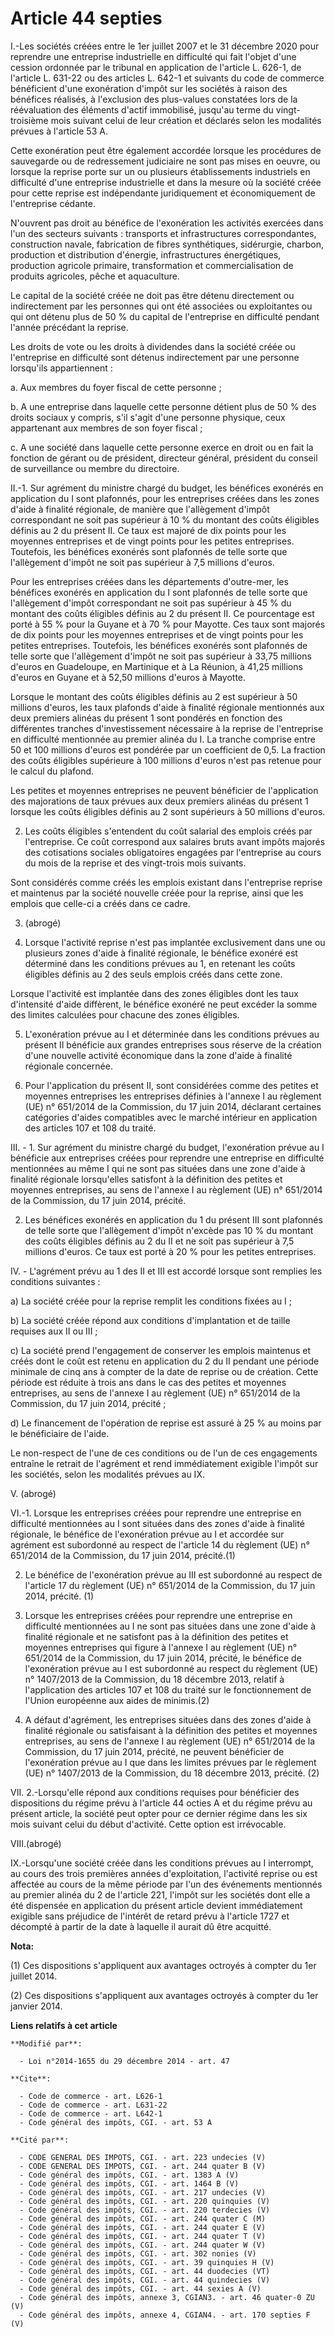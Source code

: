 # Article 44 septies

I.-Les sociétés créées entre le 1er juillet 2007 et le 31 décembre 2020 pour reprendre une entreprise industrielle en
difficulté qui fait l'objet d'une cession ordonnée par le tribunal en application de l'article L. 626-1, de l'article L.
631-22 ou des articles L. 642-1 et suivants du code de commerce bénéficient d'une exonération d'impôt sur les sociétés à
raison des bénéfices réalisés, à l'exclusion des plus-values constatées lors de la réévaluation des éléments d'actif
immobilisé, jusqu'au terme du vingt-troisième mois suivant celui de leur création et déclarés selon les modalités prévues à
l'article 53 A. 

Cette exonération peut être également accordée lorsque les procédures de sauvegarde ou de redressement judiciaire ne sont pas
mises en oeuvre, ou lorsque la reprise porte sur un ou plusieurs établissements industriels en difficulté d'une entreprise
industrielle et dans la mesure où la société créée pour cette reprise est indépendante juridiquement et économiquement de
l'entreprise cédante. 

N'ouvrent pas droit au bénéfice de l'exonération les activités exercées dans l'un des secteurs suivants : transports et
infrastructures correspondantes, construction navale, fabrication de fibres synthétiques, sidérurgie, charbon, production et
distribution d'énergie, infrastructures énergétiques, production agricole primaire, transformation et commercialisation de
produits agricoles, pêche et aquaculture.

Le capital de la société créée ne doit pas être détenu directement ou indirectement par les personnes qui ont été associées
ou exploitantes ou qui ont détenu plus de 50 % du capital de l'entreprise en difficulté pendant l'année précédant la
reprise. 

Les droits de vote ou les droits à dividendes dans la société créée ou l'entreprise en difficulté sont détenus indirectement
par une personne lorsqu'ils appartiennent : 

a. Aux membres du foyer fiscal de cette personne ; 

b. A une entreprise dans laquelle cette personne détient plus de 50 % des droits sociaux y compris, s'il s'agit d'une
personne physique, ceux appartenant aux membres de son foyer fiscal ; 

c. A une société dans laquelle cette personne exerce en droit ou en fait la fonction de gérant ou de président, directeur
général, président du conseil de surveillance ou membre du directoire. 

II.-1. Sur agrément du ministre chargé du budget, les bénéfices exonérés en application du I sont plafonnés, pour les
entreprises créées dans les zones d'aide à finalité régionale, de manière que l'allègement d'impôt correspondant ne soit pas
supérieur à 10 % du montant des coûts éligibles définis au 2 du présent II. Ce taux est majoré de dix points pour les
moyennes entreprises et de vingt points pour les petites entreprises. Toutefois, les bénéfices exonérés sont plafonnés de
telle sorte que l'allègement d'impôt ne soit pas supérieur à 7,5 millions d'euros.

Pour les entreprises créées dans les départements d'outre-mer, les bénéfices exonérés en application du I sont plafonnés de
telle sorte que l'allègement d'impôt correspondant ne soit pas supérieur à 45 % du montant des coûts éligibles définis au 2
du présent II. Ce pourcentage est porté à 55 % pour la Guyane et à 70 % pour Mayotte. Ces taux sont majorés de dix points
pour les moyennes entreprises et de vingt points pour les petites entreprises. Toutefois, les bénéfices exonérés sont
plafonnés de telle sorte que l'allègement d'impôt ne soit pas supérieur à 33,75 millions d'euros en Guadeloupe, en Martinique
et à La Réunion, à 41,25 millions d'euros en Guyane et à 52,50 millions d'euros à Mayotte.

Lorsque le montant des coûts éligibles définis au 2 est supérieur à 50 millions d'euros, les taux plafonds d'aide à finalité
régionale mentionnés aux deux premiers alinéas du présent 1 sont pondérés en fonction des différentes tranches
d'investissement nécessaire à la reprise de l'entreprise en difficulté mentionnée au premier alinéa du I. La tranche comprise
entre 50 et 100 millions d'euros est pondérée par un coefficient de 0,5. La fraction des coûts éligibles supérieure à 100
millions d'euros n'est pas retenue pour le calcul du plafond.

Les petites et moyennes entreprises ne peuvent bénéficier de l'application des majorations de taux prévues aux deux premiers
alinéas du présent 1 lorsque les coûts éligibles définis au 2 sont supérieurs à 50 millions d'euros.

2. Les coûts éligibles s'entendent du coût salarial des emplois créés par l'entreprise. Ce coût correspond aux salaires bruts
avant impôts majorés des cotisations sociales obligatoires engagées par l'entreprise au cours du mois de la reprise et des
vingt-trois mois suivants. 

Sont considérés comme créés les emplois existant dans l'entreprise reprise et maintenus par la société nouvelle créée pour la
reprise, ainsi que les emplois que celle-ci a créés dans ce cadre. 

3. (abrogé)

4. Lorsque l'activité reprise n'est pas implantée exclusivement dans une ou plusieurs zones d'aide à finalité régionale, le
bénéfice exonéré est déterminé dans les conditions prévues au 1, en retenant les coûts éligibles définis au 2 des seuls
emplois créés dans cette zone. 

Lorsque l'activité est implantée dans des zones éligibles dont les taux d'intensité d'aide diffèrent, le bénéfice exonéré ne
peut excéder la somme des limites calculées pour chacune des zones éligibles. 

5. L'exonération prévue au I et déterminée dans les conditions prévues au présent II bénéficie aux grandes entreprises sous
réserve de la création d'une nouvelle activité économique dans la zone d'aide à finalité régionale concernée.

6. Pour l'application du présent II, sont considérées comme des petites et moyennes entreprises les entreprises définies à
l'annexe I au règlement (UE) n° 651/2014 de la Commission, du 17 juin 2014, déclarant certaines catégories d'aides
compatibles avec le marché intérieur en application des articles 107 et 108 du traité.

III. - 1. Sur agrément du ministre chargé du budget, l'exonération prévue au I bénéficie aux entreprises créées pour
reprendre une entreprise en difficulté mentionnées au même I qui ne sont pas situées dans une zone d'aide à finalité
régionale lorsqu'elles satisfont à la définition des petites et moyennes entreprises, au sens de l'annexe I au règlement (UE)
n° 651/2014 de la Commission, du 17 juin 2014, précité.

2. Les bénéfices exonérés en application du 1 du présent III sont plafonnés de telle sorte que l'allègement d'impôt n'excède
pas 10 % du montant des coûts éligibles définis au 2 du II et ne soit pas supérieur à 7,5 millions d'euros. Ce taux est porté
à 20 % pour les petites entreprises. 

IV. - L'agrément prévu au 1 des II et III est accordé lorsque sont remplies les conditions suivantes :

a) La société créée pour la reprise remplit les conditions fixées au I ;

b) La société créée répond aux conditions d'implantation et de taille requises aux II ou III ;

c) La société prend l'engagement de conserver les emplois maintenus et créés dont le coût est retenu en application du 2 du
II pendant une période minimale de cinq ans à compter de la date de reprise ou de création. Cette période est réduite à trois
ans dans le cas des petites et moyennes entreprises, au sens de l'annexe I au règlement (UE) n° 651/2014 de la Commission, du
17 juin 2014, précité ;

d) Le financement de l'opération de reprise est assuré à 25 % au moins par le bénéficiaire de l'aide.

Le non-respect de l'une de ces conditions ou de l'un de ces engagements entraîne le retrait de l'agrément et rend
immédiatement exigible l'impôt sur les sociétés, selon les modalités prévues au IX.

V. (abrogé)

VI.-1. Lorsque les entreprises créées pour reprendre une entreprise en difficulté mentionnées au I sont situées dans des
zones d'aide à finalité régionale, le bénéfice de l'exonération prévue au I et accordée sur agrément est subordonné au
respect de l'article 14 du règlement (UE) n° 651/2014 de la Commission, du 17 juin 2014, précité.(1)

2. Le bénéfice de l'exonération prévue au III est subordonné au respect de l'article 17 du règlement (UE) n° 651/2014 de la
Commission, du 17 juin 2014, précité. (1) 

3. Lorsque les entreprises créées pour reprendre une entreprise en difficulté mentionnées au I ne sont pas situées dans une
zone d'aide à finalité régionale et ne satisfont pas à la définition des petites et moyennes entreprises qui figure à
l'annexe I au règlement (UE) n° 651/2014 de la Commission, du 17 juin 2014, précité, le bénéfice de l'exonération prévue au I
est subordonné au respect du règlement (UE) n° 1407/2013 de la Commission, du 18 décembre 2013, relatif à l'application des
articles 107 et 108 du traité sur le fonctionnement de l'Union européenne aux aides de minimis.(2) 

4. A défaut d'agrément, les entreprises situées dans des zones d'aide à finalité régionale ou satisfaisant à la définition
des petites et moyennes entreprises, au sens de l'annexe I au règlement (UE) n° 651/2014 de la Commission, du 17 juin 2014,
précité, ne peuvent bénéficier de l'exonération prévue au I que dans les limites prévues par le règlement (UE) n° 1407/2013
de la Commission, du 18 décembre 2013, précité. (2) 

VII. 2.-Lorsqu'elle répond aux conditions requises pour bénéficier des dispositions du régime prévu à l'article 44 octies A
et du régime prévu au présent article, la société peut opter pour ce dernier régime dans les six mois suivant celui du début
d'activité. Cette option est irrévocable. 

VIII.(abrogé)

IX.-Lorsqu'une société créée dans les conditions prévues au I interrompt, au cours des trois premières années d'exploitation,
l'activité reprise ou est affectée au cours de la même période par l'un des événements mentionnés au premier alinéa du 2 de
l'article 221, l'impôt sur les sociétés dont elle a été dispensée en application du présent article devient immédiatement
exigible sans préjudice de l'intérêt de retard prévu à l'article 1727 et décompté à partir de la date à laquelle il aurait dû
être acquitté.

**Nota:**

(1) Ces dispositions s'appliquent aux avantages octroyés à compter du 1er juillet 2014.

(2) Ces dispositions s'appliquent aux avantages octroyés à compter du 1er janvier 2014.

**Liens relatifs à cet article**

	**Modifié par**:

	  - Loi n°2014-1655 du 29 décembre 2014 - art. 47

	**Cite**:

	  - Code de commerce - art. L626-1
	  - Code de commerce - art. L631-22
	  - Code de commerce - art. L642-1
	  - Code général des impôts, CGI. - art. 53 A

	**Cité par**:

	  - CODE GENERAL DES IMPOTS, CGI. - art. 223 undecies (V)
	  - CODE GENERAL DES IMPOTS, CGI. - art. 244 quater B (V)
	  - Code général des impôts, CGI. - art. 1383 A (V)
	  - Code général des impôts, CGI. - art. 1464 B (V)
	  - Code général des impôts, CGI. - art. 217 undecies (V)
	  - Code général des impôts, CGI. - art. 220 quinquies (V)
	  - Code général des impôts, CGI. - art. 220 terdecies (V)
	  - Code général des impôts, CGI. - art. 244 quater C (M)
	  - Code général des impôts, CGI. - art. 244 quater E (V)
	  - Code général des impôts, CGI. - art. 244 quater T (V)
	  - Code général des impôts, CGI. - art. 244 quater W (V)
	  - Code général des impôts, CGI. - art. 302 nonies (V)
	  - Code général des impôts, CGI. - art. 39 quinquies H (V)
	  - Code général des impôts, CGI. - art. 44 duodecies (VT)
	  - Code général des impôts, CGI. - art. 44 quindecies (V)
	  - Code général des impôts, CGI. - art. 44 sexies A (V)
	  - Code général des impôts, annexe 3, CGIAN3. - art. 46 quater-0 ZU (V)
	  - Code général des impôts, annexe 4, CGIAN4. - art. 170 septies F (V)
